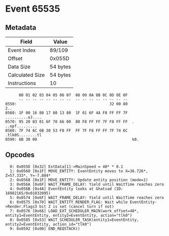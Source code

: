 # Event 65535

## Metadata

| Field           | Value    |
|-----------------|----------|
| Event Index     | 89/109   |
| Offset          | 0x055D   |
| Data Size       | 54 bytes |
| Calculated Size | 54 bytes |
| Instructions    | 10       |

```
      00 01 02 03 04 05 06 07  08 09 0A 0B 0C 0D 0E 0F
      -- -- -- -- -- -- -- --  -- -- -- -- -- -- -- --
0550:                                         32 00 80               2..
0560: 1F 00 16 80 17 80 13 80  1F 01 6F 4A F8 FF FF 7F  ..........oJ....
0570: 95 20 03 01 6F 70 66 00  80 F8 FF FF 7F F8 FF FF  . ..opf.........
0580: 7F 74 6C 6B 30 53 F8 FF  FF 7F F8 FF FF 7F 74 6C  .tlk0S........tl
0590: 6B 30 00                                          k0.             
```

## Opcodes

```
  0: 0x055D [0x32] ExtData[1]->MainSpeed = 40* * 0.1
  1: 0x0560 [0x1F] MOVE_ENTITY: EventEntity moves to X=36.726*, Z=57.333*, Y=-7.804*
  2: 0x0568 [0x1F] MOVE_ENTITY: Update entity position (mode=1)
  3: 0x056A [0x6F] WAIT_FRAME_DELAY: Yield until WaitTime reaches zero
  4: 0x056B [0x4A] EventEntity looks at Ghatsad (ID: 16982165/0x01032095)
  5: 0x0574 [0x6F] WAIT_FRAME_DELAY: Yield until WaitTime reaches zero
  6: 0x0575 [0x70] WAIT_ENTITY_RENDER_FLAG: Wait while EventEntity->Render.Flags3 bit 2 is set (cancel turn if not)
  7: 0x0576 [0x66] LOAD_EXT_SCHEDULER_MAIN(work_offset=40*, entity1=EventEntity, entity2=EventEntity, action="tlk0")
  8: 0x0585 [0x53] WAIT_SCHEDULER_TASK(entity1=EventEntity, entity2=EventEntity, action_id="tlk0")
  9: 0x0592 [0x00] END_REQSTACK()
```
